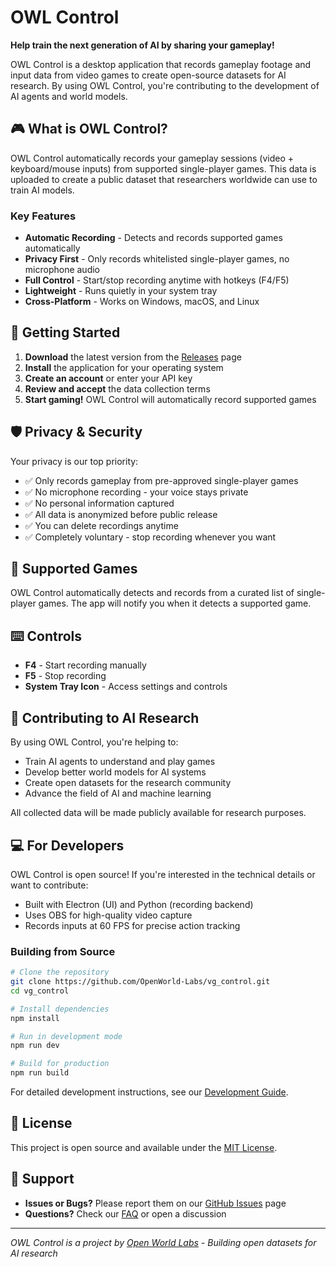 # OWL Control

**Help train the next generation of AI by sharing your gameplay!**

OWL Control is a desktop application that records gameplay footage and input data from video games to create open-source datasets for AI research. By using OWL Control, you're contributing to the development of AI agents and world models.

## 🎮 What is OWL Control?

OWL Control automatically records your gameplay sessions (video + keyboard/mouse inputs) from supported single-player games. This data is uploaded to create a public dataset that researchers worldwide can use to train AI models.

### Key Features

- **Automatic Recording** - Detects and records supported games automatically
- **Privacy First** - Only records whitelisted single-player games, no microphone audio
- **Full Control** - Start/stop recording anytime with hotkeys (F4/F5)
- **Lightweight** - Runs quietly in your system tray
- **Cross-Platform** - Works on Windows, macOS, and Linux

## 🚀 Getting Started

1. **Download** the latest version from the [Releases](https://github.com/OpenWorld-Labs/vg_control/releases) page
2. **Install** the application for your operating system
3. **Create an account** or enter your API key
4. **Review and accept** the data collection terms
5. **Start gaming!** OWL Control will automatically record supported games

## 🛡️ Privacy & Security

Your privacy is our top priority:

- ✅ Only records gameplay from pre-approved single-player games
- ✅ No microphone recording - your voice stays private
- ✅ No personal information captured
- ✅ All data is anonymized before public release
- ✅ You can delete recordings anytime
- ✅ Completely voluntary - stop recording whenever you want

## 🎯 Supported Games

OWL Control automatically detects and records from a curated list of single-player games. The app will notify you when it detects a supported game.

## ⌨️ Controls

- **F4** - Start recording manually
- **F5** - Stop recording
- **System Tray Icon** - Access settings and controls

## 🤝 Contributing to AI Research

By using OWL Control, you're helping to:

- Train AI agents to understand and play games
- Develop better world models for AI systems
- Create open datasets for the research community
- Advance the field of AI and machine learning

All collected data will be made publicly available for research purposes.

## 💻 For Developers

OWL Control is open source! If you're interested in the technical details or want to contribute:

- Built with Electron (UI) and Python (recording backend)
- Uses OBS for high-quality video capture
- Records inputs at 60 FPS for precise action tracking

### Building from Source

```bash
# Clone the repository
git clone https://github.com/OpenWorld-Labs/vg_control.git
cd vg_control

# Install dependencies
npm install

# Run in development mode
npm run dev

# Build for production
npm run build
```

For detailed development instructions, see our [Development Guide](docs/development.md).

## 📄 License

This project is open source and available under the [MIT License](LICENSE).

## 🙋 Support

- **Issues or Bugs?** Please report them on our [GitHub Issues](https://github.com/OpenWorld-Labs/vg_control/issues) page
- **Questions?** Check our [FAQ](docs/FAQ.md) or open a discussion

---

*OWL Control is a project by [Open World Labs](https://openworldlabs.com) - Building open datasets for AI research*
